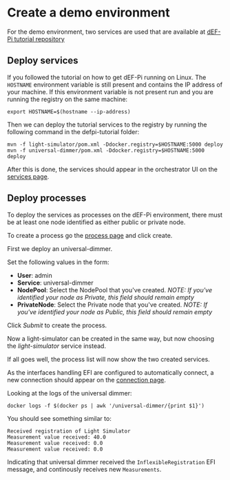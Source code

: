 # Create a demo environment

For the demo environment, two services are used that are available at [dEF-Pi tutorial repository](https://github.com/flexiblepower/defpi-tutorial)

## Deploy services

If you followed the tutorial on how to get dEF-Pi running on Linux. The `HOSTNAME` environment variable is still present and contains the IP address of your machine. If this environment variable is not present run and you are running the registry on the same machine:

```
export HOSTNAME=$(hostname --ip-address)
```

Then we can deploy the tutorial services to the registry by running the following command in the defpi-tutorial folder:

```
mvn -f light-simulator/pom.xml -Ddocker.registry=$HOSTNAME:5000 deploy
mvn -f universal-dimmer/pom.xml -Ddocker.registry=$HOSTNAME:5000 deploy
```

After this is done, the services should appear in the orchestrator UI on the [services page](http://localhost:84/#/service/list).

## Deploy processes

To deploy the services as processes on the dEF-Pi environment, there must be at least one node identified as either public or private node.

To create a process go the [process page](http://localhost:84/#/process/list) and click create.

First we deploy an universal-dimmer.

Set the following values in the form:
* **User**: admin
* **Service**: universal-dimmer
* **NodePool**: Select the NodePool that you've created. _NOTE: If you've identified your node as Private, this field should remain empty_
* **PrivateNode**: Select the Private node that you've created. _NOTE: If you've identified your node as Public, this field should remain empty_

Click _Submit_ to create the process.

Now a light-simulator can be created in the same way, but now choosing the _light-simulator_ service instead. 

If all goes well, the process list will now show the two created services.

As the interfaces handling EFI are configured to automatically connect, a new connection should appear on the [connection page](http://localhost:84/#/connection/list).

Looking at the logs of the universal dimmer:
```
docker logs -f $(docker ps | awk '/universal-dimmer/{print $1}')
```

You should see something similar to:
```
Received registration of Light Simulator
Measurement value received: 40.0
Measurement value received: 0.0
Measurement value received: 0.0
```

Indicating that universal dimmer received the `InflexibleRegistration` EFI message, and continously receives new `Measurements`.